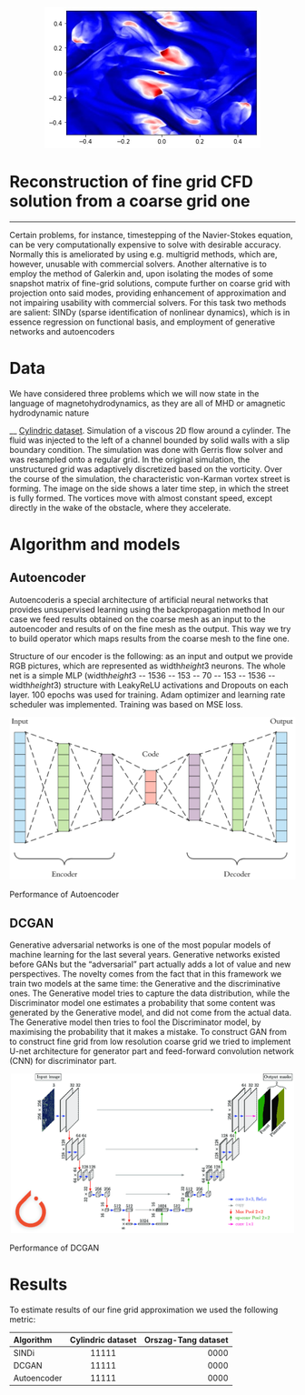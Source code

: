 
<p align="center">
  <img src="https://github.com/Genndoso/Reconstruction-of-fine-grid-CFD-solution-from-a-coarse-grid-one/blob/main/photo_2022-03-22_22-28-12.jpg?raw=true" alt="Sublime's custom image"/>
</p>

# Reconstruction of fine grid CFD solution from a coarse grid one
____
Certain problems, for instance, timestepping of the Navier-Stokes equation, can be very computationally expensive to solve with desirable accuracy. Normally this is ameliorated by using e.g. multigrid methods, which are, however, unusable with commercial solvers. Another alternative is to employ the method of Galerkin and, upon isolating the modes of some snapshot matrix of fine-grid solutions, compute further on coarse grid with projection onto said modes, providing enhancement of approximation and not impairing usability with commercial solvers.  For this task two methods are salient: SINDy (sparse identification of nonlinear dynamics), which is in essence regression on functional basis, and employment of generative networks and autoencoders


# Data 

We have considered three problems which we will now state in the language of magnetohydrodynamics, as they are all of MHD or amagnetic hydrodynamic nature

__ 
[Cylindric dataset](https://cgl.ethz.ch/research/visualization/data.php). Simulation of a viscous 2D flow around a cylinder. The fluid was injected to the left of a channel bounded by solid walls with a slip boundary condition. The simulation was done with Gerris flow solver and was resampled onto a regular grid. In the original simulation, the unstructured grid was adaptively discretized based on the vorticity. Over the course of the simulation, the characteristic von-Karman vortex street is forming. The image on the side shows a later time step, in which the street is fully formed. The vortices move with almost constant speed, except directly in the wake of the obstacle, where they accelerate.


# Algorithm and models

## Autoencoder
Autoencoderis a special architecture of artificial neural networks that provides unsupervised learning using the backpropagation method
In our case we feed results obtained on the coarse mesh as an input to the autoencoder and results of on the fine mesh as the output. This way we try to build operator which maps results from the coarse mesh to the fine one.

Structure of our encoder is the following: as an input and output we provide RGB pictures, which are represented as width*height*3 neurons. The whole net is a simple MLP (width*height*3 -- 1536 -- 153 -- 70 -- 153 -- 1536 --width*height*3) structure with LeakyReLU activations and Dropouts on each layer. 100 epochs was used for training. Adam optimizer and learning rate scheduler was implemented. Training was based on MSE loss.


![alt text](https://github.com/Genndoso/Reconstruction-of-fine-grid-CFD-solution-from-a-coarse-grid-one/blob/main/1_44eDEuZBEsmG_TCAKRI3Kw%402x.png)

Performance of Autoencoder


## DCGAN
Generative adversarial networks is one of the most popular models of machine learning for the last several years.
Generative networks existed before GANs but the “adversarial” part actually adds a lot of value and new perspectives. The novelty comes from the fact that in this framework we train two models at the same time: the Generative and the discriminative ones. The Generative model tries to capture the data distribution, while the Discriminator model one estimates a probability that some content was generated by the Generative model, and did not come from the actual data. The Generative model then tries to fool the Discriminator model, by maximising the probability that it makes a mistake.
To construct GAN from to construct fine grid from low resolution coarse grid we tried to implement U-net architecture for generator part and feed-forward convolution network (CNN) for discriminator part.

<p align="center">
  <img src="https://github.com/Genndoso/Reconstruction-of-fine-grid-CFD-solution-from-a-coarse-grid-one/blob/main/u-net_training_image_segmentation_models_in_pytorch_header.png?raw=true" alt="Sublime's custom image"/>
</p>



Performance of DCGAN



# Results
To estimate results of our fine grid approximation we used the following metric:


Algorithm | Cylindric dataset | Orszag-Tang dataset 
:---| :-----------------------:|-------------:
SINDi | 11111 | 0000|
DCGAN | 11111 | 0000|
Autoencoder | 11111 | 0000|

